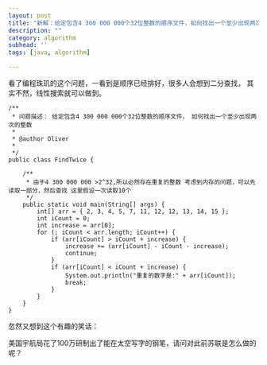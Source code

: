 ```yaml
---
layout: post
title: "新解：给定包含4 300 000 000个32位整数的顺序文件，如何找出一个至少出现两次的整数。"
description: ""
category: algorithm
subhead: ''
tags: [java, algorithm]

---
```


看了编程珠玑的这个问题，一看到是顺序已经排好，很多人会想到二分查找，
其实不然，线性搜索就可以做到。

    /**
     * 问题描述： 给定包含4 300 000 000个32位整数的顺序文件， 如何找出一个至少出现两次的整数
     * 
     * @author Oliver
     * 
     */
    public class FindTwice {

        /**
         * 由于4 300 000 000 >2^32,所以必然存在重复的整数 考虑到内存的问题，可以先读取一部分，然后查找 这里假设一次读取10个
         */
        public static void main(String[] args) {
            int[] arr = { 2, 3, 4, 5, 7, 11, 12, 12, 13, 14, 15 };
            int iCount = 0;
            int increase = arr[0];
            for (; iCount < arr.length; iCount++) {
                if (arr[iCount] > iCount + increase) {
                    increase += (arr[iCount] - iCount - increase);
                    continue;
                }
                if (arr[iCount] < iCount + increase) {
                    System.out.println("重复的数字是:" + arr[iCount]);
                    break;
                }
            }
        }
    }

 
忽然又想到这个有趣的笑话：

美国宇航局花了100万研制出了能在太空写字的钢笔，请问对此前苏联是怎么做的呢？


